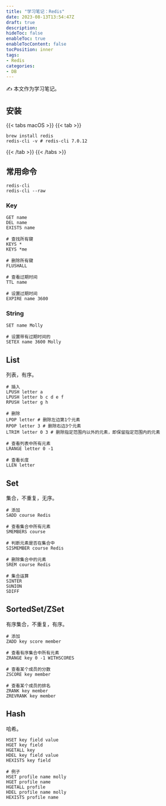 ```yaml
---
title: "学习笔记：Redis"
date: 2023-08-13T13:54:47Z
draft: true
description: 
hideToc: false
enableToc: true
enableTocContent: false
tocPosition: inner
tags:
- Redis
categories:
- DB
---
```


✍ 本文作为学习笔记。

## 安装 

{{< tabs macOS >}}
{{< tab >}}

```shell
brew install redis
redis-cli -v # redis-cli 7.0.12
```

{{< /tab >}}
{{< /tabs >}}

## 常用命令

```shell
redis-cli
redis-cli --raw
```

### Key

```shell
GET name
DEL name
EXISTS name

# 查找所有键
KEYS *
KEYS *me

# 删除所有键
FLUSHALL 

# 查看过期时间
TTL name

# 设置过期时间
EXPIRE name 3600
```

### String

```shell
SET name Molly

# 设置带有过期时间的
SETEX name 3600 Molly
```

## List

列表，有序。

```shell
# 插入
LPUSH letter a
LPUSH letter b c d e f
RPUSH letter g h

# 删除
LPOP letter # 删除左边第1个元素
RPOP letter 3 # 删除右边3个元素
LTRIM letter 0 3 # 删除指定范围内以外的元素，即保留指定范围内的元素

# 查看列表中所有元素
LRANGE letter 0 -1

# 查看长度
LLEN letter
```

## Set

集合，不重复，无序。

```shell
# 添加
SADD course Redis

# 查看集合中所有元素
SMEMBERS course

# 判断元素是否在集合中
SISMEMBER course Redis

# 删除集合中的元素
SREM course Redis

# 集合运算
SINTER
SUNION
SDIFF
```

## SortedSet/ZSet

有序集合，不重复，有序。

```shell
# 添加
ZADD key score member

# 查看有序集合中所有元素
ZRANGE key 0 -1 WITHSCORES

# 查看某个成员的分数
ZSCORE key member

# 查看某个成员的排名
ZRANK key member
ZREVRANK key member
```

## Hash

哈希。

```shell
HSET key field value
HGET key field
HGETALL key
HDEL key field value
HEXISTS key field

# 例子
HSET profile name molly
HGET profile name
HGETALL profile
HDEL profile name molly
HEXISTS profile name
```